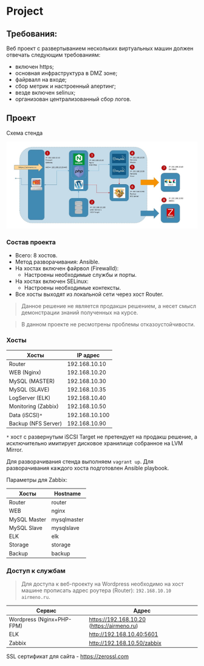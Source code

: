 # Project


## Требования:

Веб проект с развертыванием нескольких виртуальных машин должен отвечать следующим требованиям:
* включен https;
* основная инфраструктура в DMZ зоне;
* файрвалл на входе;
* сбор метрик и настроенный алертинг;
* везде включен selinux;
* организован централизованный сбор логов.


## Проект

Схема стенда

![Image 1](docs/stand.jpg)


### Состав проекта

- Всего: 8 хостов. 
- Метод разворачивания: Ansible.
- На хостах включен файрвол (Firewalld):
	- Настроены необходимые службы и порты.
- На хостах включен SELinux:
	- Настроены необходимые контексты.
- Все хосты выходят из локальной сети через хост Router.


> Данное решение не является продакшн решением, а несет смысл демонстрации знаний полученных на курсе. 

> В данном проекте не ресмотрены проблемы отказоустойчивости.

### Хосты

Хосты | IP адрес
------| ---------
Router | 192.168.10.10
WEB (Nginx) | 192.168.10.20
MySQL (MASTER) | 192.168.10.30
MySQL (SLAVE) | 192.168.10.35
LogServer (ELK) | 192.168.10.40
Monitoring (Zabbix) | 192.168.10.50
Data (iSCSI)`*` | 192.168.10.100
Backup (NFS Server) | 192.168.10.90

`*` хост с развернутым iSCSI Target не претендует на продакш решение, а исключительно имитирует дисковое хранилище собранное на LVM Mirror. 


Для разворачивания стенда выполняем `vagrant up`. Для разворачивания каждого хоста подготовлен Ansible playbook. 


Параметры для Zabbix:

Хосты | Hostname
------| ---------
Router | router
WEB | nginx
MySQL Master | mysqlmaster
MySQL Slave | mysqlslave
ELK | elk
Storage | storage
Backup | backup

### Доступ к службам

> Для доступа к веб-проекту на Wordpress необходимо на хост машине прописать адрес роутера (Router): `192.168.10.10 airmeno.ru`.

Сервис | Адрес
------| ---------
Wordpress (Nginx+PHP-FPM) | https://192.168.10.20 (https://airmeno.ru)
ELK | http://192.168.10.40:5601
Zabbix | http://192.168.10.50/zabbix


SSL сертификат для сайта - https://zerossl.com